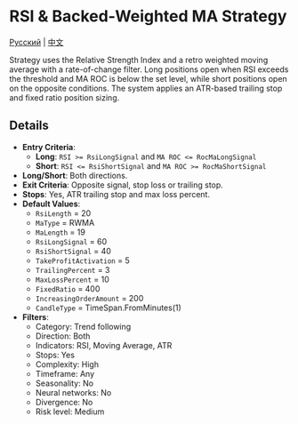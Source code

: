 # RSI & Backed-Weighted MA Strategy
[Русский](README_ru.md) | [中文](README_cn.md)

Strategy uses the Relative Strength Index and a retro weighted moving average with a rate-of-change filter. Long positions open when RSI exceeds the threshold and MA ROC is below the set level, while short positions open on the opposite conditions. The system applies an ATR-based trailing stop and fixed ratio position sizing.

## Details

- **Entry Criteria**:
  - **Long**: `RSI >= RsiLongSignal` and `MA ROC <= RocMaLongSignal`
  - **Short**: `RSI <= RsiShortSignal` and `MA ROC >= RocMaShortSignal`
- **Long/Short**: Both directions.
- **Exit Criteria**: Opposite signal, stop loss or trailing stop.
- **Stops**: Yes, ATR trailing stop and max loss percent.
- **Default Values**:
  - `RsiLength` = 20
  - `MaType` = RWMA
  - `MaLength` = 19
  - `RsiLongSignal` = 60
  - `RsiShortSignal` = 40
  - `TakeProfitActivation` = 5
  - `TrailingPercent` = 3
  - `MaxLossPercent` = 10
  - `FixedRatio` = 400
  - `IncreasingOrderAmount` = 200
  - `CandleType` = TimeSpan.FromMinutes(1)
- **Filters**:
  - Category: Trend following
  - Direction: Both
  - Indicators: RSI, Moving Average, ATR
  - Stops: Yes
  - Complexity: High
  - Timeframe: Any
  - Seasonality: No
  - Neural networks: No
  - Divergence: No
  - Risk level: Medium
